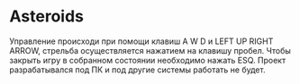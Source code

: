 # Asteroids

Управление происходи при помощи клавиш A W D и LEFT UP RIGHT ARROW, стрельба осуществляется нажатием на клавишу пробел. Чтобы закрыть игру в собранном состоянии необходимо нажать ESQ.
Проект разрабатывался под ПК и под другие системы работать не будет.
